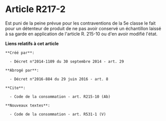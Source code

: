 # Article R217-2

Est puni de la peine prévue pour les contraventions de la 5e classe le fait pour un détenteur de produit de ne pas avoir
conservé un échantillon laissé à sa garde en application de l'article R. 215-10 ou d'en avoir modifié l'état.

**Liens relatifs à cet article**

	**Créé par**:

	  - Décret n°2014-1109 du 30 septembre 2014 - art. 29

	**Abrogé par**:

	  - Décret n°2016-884 du 29 juin 2016 - art. 8

	**Cite**:

	  - Code de la consommation - art. R215-10 (Ab)

	**Nouveaux textes**:

	  - Code de la consommation - art. R531-1 (V)
